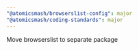 ```yaml
---
"@atomicsmash/browserslist-config": major
"@atomicsmash/coding-standards": major
---
```


Move browserslist to separate package

